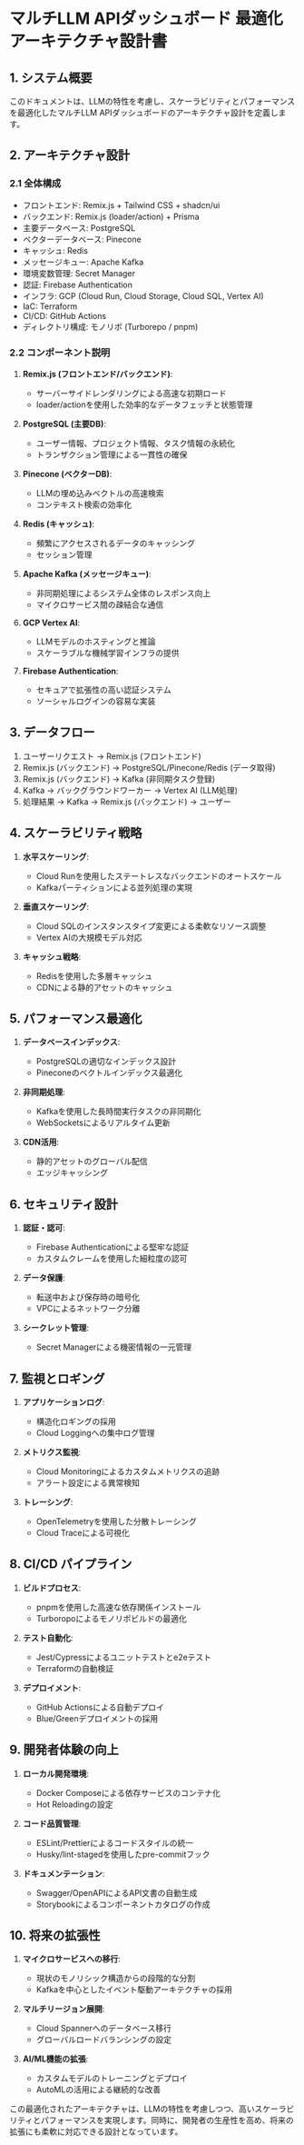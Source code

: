 # マルチLLM APIダッシュボード 最適化アーキテクチャ設計書

## 1. システム概要

このドキュメントは、LLMの特性を考慮し、スケーラビリティとパフォーマンスを最適化したマルチLLM APIダッシュボードのアーキテクチャ設計を定義します。

## 2. アーキテクチャ設計

### 2.1 全体構成

- フロントエンド: Remix.js + Tailwind CSS + shadcn/ui
- バックエンド: Remix.js (loader/action) + Prisma
- 主要データベース: PostgreSQL
- ベクターデータベース: Pinecone
- キャッシュ: Redis
- メッセージキュー: Apache Kafka
- 環境変数管理: Secret Manager
- 認証: Firebase Authentication
- インフラ: GCP (Cloud Run, Cloud Storage, Cloud SQL, Vertex AI)
- IaC: Terraform
- CI/CD: GitHub Actions
- ディレクトリ構成: モノリポ (Turborepo / pnpm)

### 2.2 コンポーネント説明

1. **Remix.js (フロントエンド/バックエンド)**: 
   - サーバーサイドレンダリングによる高速な初期ロード
   - loader/actionを使用した効率的なデータフェッチと状態管理

2. **PostgreSQL (主要DB)**:
   - ユーザー情報、プロジェクト情報、タスク情報の永続化
   - トランザクション管理による一貫性の確保

3. **Pinecone (ベクターDB)**:
   - LLMの埋め込みベクトルの高速検索
   - コンテキスト検索の効率化

4. **Redis (キャッシュ)**:
   - 頻繁にアクセスされるデータのキャッシング
   - セッション管理

5. **Apache Kafka (メッセージキュー)**:
   - 非同期処理によるシステム全体のレスポンス向上
   - マイクロサービス間の疎結合な通信

6. **GCP Vertex AI**:
   - LLMモデルのホスティングと推論
   - スケーラブルな機械学習インフラの提供

7. **Firebase Authentication**:
   - セキュアで拡張性の高い認証システム
   - ソーシャルログインの容易な実装

## 3. データフロー

1. ユーザーリクエスト → Remix.js (フロントエンド)
2. Remix.js (バックエンド) → PostgreSQL/Pinecone/Redis (データ取得)
3. Remix.js (バックエンド) → Kafka (非同期タスク登録)
4. Kafka → バックグラウンドワーカー → Vertex AI (LLM処理)
5. 処理結果 → Kafka → Remix.js (バックエンド) → ユーザー

## 4. スケーラビリティ戦略

1. **水平スケーリング**:
   - Cloud Runを使用したステートレスなバックエンドのオートスケール
   - Kafkaパーティションによる並列処理の実現

2. **垂直スケーリング**:
   - Cloud SQLのインスタンスタイプ変更による柔軟なリソース調整
   - Vertex AIの大規模モデル対応

3. **キャッシュ戦略**:
   - Redisを使用した多層キャッシュ
   - CDNによる静的アセットのキャッシュ

## 5. パフォーマンス最適化

1. **データベースインデックス**:
   - PostgreSQLの適切なインデックス設計
   - Pineconeのベクトルインデックス最適化

2. **非同期処理**:
   - Kafkaを使用した長時間実行タスクの非同期化
   - WebSocketsによるリアルタイム更新

3. **CDN活用**:
   - 静的アセットのグローバル配信
   - エッジキャッシング

## 6. セキュリティ設計

1. **認証・認可**:
   - Firebase Authenticationによる堅牢な認証
   - カスタムクレームを使用した細粒度の認可

2. **データ保護**:
   - 転送中および保存時の暗号化
   - VPCによるネットワーク分離

3. **シークレット管理**:
   - Secret Managerによる機密情報の一元管理

## 7. 監視とロギング

1. **アプリケーションログ**:
   - 構造化ロギングの採用
   - Cloud Loggingへの集中ログ管理

2. **メトリクス監視**:
   - Cloud Monitoringによるカスタムメトリクスの追跡
   - アラート設定による異常検知

3. **トレーシング**:
   - OpenTelemetryを使用した分散トレーシング
   - Cloud Traceによる可視化

## 8. CI/CD パイプライン

1. **ビルドプロセス**:
   - pnpmを使用した高速な依存関係インストール
   - Turboropoによるモノリポビルドの最適化

2. **テスト自動化**:
   - Jest/Cypressによるユニットテストとe2eテスト
   - Terraformの自動検証

3. **デプロイメント**:
   - GitHub Actionsによる自動デプロイ
   - Blue/Greenデプロイメントの採用

## 9. 開発者体験の向上

1. **ローカル開発環境**:
   - Docker Composeによる依存サービスのコンテナ化
   - Hot Reloadingの設定

2. **コード品質管理**:
   - ESLint/Prettierによるコードスタイルの統一
   - Husky/lint-stagedを使用したpre-commitフック

3. **ドキュメンテーション**:
   - Swagger/OpenAPIによるAPI文書の自動生成
   - Storybookによるコンポーネントカタログの作成

## 10. 将来の拡張性

1. **マイクロサービスへの移行**:
   - 現状のモノリシック構造からの段階的な分割
   - Kafkaを中心としたイベント駆動アーキテクチャの採用

2. **マルチリージョン展開**:
   - Cloud Spannerへのデータベース移行
   - グローバルロードバランシングの設定

3. **AI/ML機能の拡張**:
   - カスタムモデルのトレーニングとデプロイ
   - AutoMLの活用による継続的な改善

この最適化されたアーキテクチャは、LLMの特性を考慮しつつ、高いスケーラビリティとパフォーマンスを実現します。同時に、開発者の生産性を高め、将来の拡張にも柔軟に対応できる設計となっています。